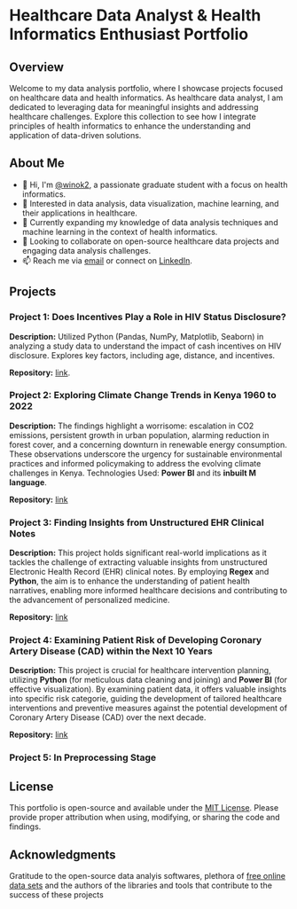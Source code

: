 # Healthcare Data Analyst & Health Informatics Enthusiast Portfolio

## Overview

Welcome to my data analysis portfolio, where I showcase projects focused on healthcare data and health informatics. As healthcare data analyst, I am dedicated to leveraging data for meaningful insights and addressing healthcare challenges. Explore this collection to see how I integrate principles of health informatics to enhance the understanding and application of data-driven solutions.

## About Me

- 👋 Hi, I'm [@winok2](https://github.com/winok2), a passionate graduate student with a focus on health informatics.
- 👀 Interested in data analysis, data visualization, machine learning, and their applications in healthcare.
- 🌱 Currently expanding my knowledge of data analysis techniques and machine learning in the context of health informatics.
- 💞️ Looking to collaborate on open-source healthcare data projects and engaging data analysis challenges.
- 📫 Reach me via [email](kowino34@yahoo.com) or connect on [LinkedIn](https://www.linkedin.com/in/kennedy-ojowi).

## Projects

### Project 1: Does Incentives Play a Role in HIV Status Disclosure?

**Description:** 
Utilized Python (Pandas, NumPy, Matplotlib, Seaborn) in analyzing a study data to understand the impact of cash incentives on HIV disclosure. Explores key factors, including age, distance, and incentives.

**Repository:** [link](https://github.com/winok2/HIV-status-disclosure-analysis-and-prediction).

### Project 2: Exploring Climate Change Trends in Kenya 1960 to 2022

**Description:** 
The findings highlight a worrisome: escalation in CO2 emissions, persistent growth in urban population, alarming reduction in forest cover, and a concerning downturn in renewable energy consumption.
These observations underscore the urgency for sustainable environmental practices and informed policymaking to address the evolving climate challenges in Kenya. Technologies Used: **Power BI** and its **inbuilt M language**.

**Repository:** [link](https://github.com/winok2/Factors-contributing-to-Climate-Change-in-Kenya)

### Project 3: Finding Insights from Unstructured EHR Clinical Notes

**Description:**
This project holds significant real-world implications as it tackles the challenge of extracting valuable insights from unstructured Electronic Health Record (EHR) clinical notes. By employing **Regex** and **Python**, the aim is to enhance the understanding of patient health narratives, enabling more informed healthcare decisions and contributing to the advancement of personalized medicine.

**Repository:** [link](https://github.com/winok2/Making-Sense-Out-of-Unstructured-Patient-Data)

### Project 4: Examining Patient Risk of Developing Coronary Artery Disease (CAD) within the Next 10 Years

**Description:**
This project is crucial for healthcare intervention planning, utilizing **Python** (for meticulous data cleaning and joining) and **Power BI** (for effective visualization). By examining patient data, it offers valuable insights into specific risk categorie, guiding the development of tailored healthcare interventions and preventive measures against the potential development of Coronary Artery Disease (CAD) over the next decade.

**Repository:** [link](https://github.com/winok2/Coronary-Artery-Disease-Risk-Stratification)

### Project 5: In Preprocessing Stage

## License

This portfolio is open-source and available under the [MIT License](LICENSE). Please provide proper attribution when using, modifying, or sharing the code and findings.

## Acknowledgments
Gratitude to the open-source data analyis softwares, plethora of [free online data sets](https://www.kaggle.com/datasets) and the authors of the libraries and tools that contribute to the success of these projects

